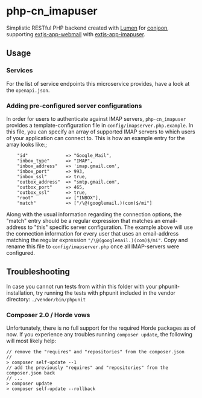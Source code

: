 # php-cn_imapuser
Simplistic RESTful PHP backend created with [Lumen](https://github.com/laravel/lumen/) for [conjoon](https://github.com/conjoon), 
supporting [extjs-app-webmail](https://github.com/conjoon/extjs-app-webmail) with [extjs-app-imapuser](https://github.com/conjoon/extjs-app-imapuser).

## Usage

### Services
For the list of service endpoints this microservice provides, have a look at the `openapi.json`.

### Adding pre-configured server configurations
In order for users to authenticate against IMAP servers, `php-cn_imapuser` provides 
a template-configuration file in ```config/imapserver.php.example```.
In this file, you can specify an array of supported IMAP servers to which users
of your application can connect to.
This is how an example entry for the array looks like:;
```
    "id"              => "Google_Mail",
    "inbox_type"      => "IMAP",
    "inbox_address"   => 'imap.gmail.com',
    "inbox_port"      => 993,
    "inbox_ssl"       => true,
    "outbox_address"  => "smtp.gmail.com",
    "outbox_port"     => 465,
    "outbox_ssl"      => true,
    "root"            => ["INBOX"],
    "match"           => ["/\@(googlemail.)(com)$/mi"]
```
Along with the usual information regarding the connection options, the "match" entry should be a regular
expression that matches an email-address to "this" specific server configuration. The example
above will use the connection information for every user that uses an email-address matching
the regular expression ```"/\@(googlemail.)(com)$/mi"```.
Copy and rename this file to ```config/imapserver.php``` once all IMAP-servers were configured.


## Troubleshooting
In case you cannot run tests from within this folder with your phpunit-installation, try running the tests with
phpunit included in the vendor directory:
```./vendor/bin/phpunit```

### Composer 2.0 / Horde vows
Unfortunately, there is no full support for the required Horde packages as of now. If you experience any troubles running ```composer update```, the following will most likely help:

```
// remove the "requires" and "repositories" from the composer.json
//
> composer self-update --1
// add the previously "requires" and "repositories" from the composer.json back
// ...
> composer update
> composer self-update --rollback
```
